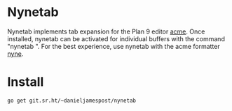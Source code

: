 # Nynetab
Nynetab implements tab expansion for the Plan 9 editor [acme](http://acme.cat-v.org/). Once installed, nynetab can be activated for individual buffers with the command "nynetab <width>". For the best experience, use nynetab with the acme formatter [nyne](https://git.sr.ht/~danieljamespost/nyne).

# Install
`go get git.sr.ht/~danieljamespost/nynetab`
